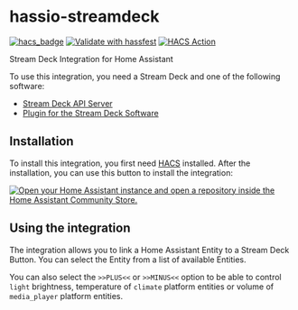 # hassio-streamdeck

[![hacs_badge](https://img.shields.io/badge/HACS-Default-41BDF5.svg)](https://github.com/hacs/integration)
[![Validate with hassfest](https://github.com/Patrick762/hassio-streamdeck/actions/workflows/hassfest_validation.yml/badge.svg)](https://github.com/Patrick762/hassio-streamdeck/actions/workflows/hassfest_validation.yml)
[![HACS Action](https://github.com/Patrick762/hassio-streamdeck/actions/workflows/HACS.yml/badge.svg)](https://github.com/Patrick762/hassio-streamdeck/actions/workflows/HACS.yml)

Stream Deck Integration for Home Assistant

To use this integration, you need a Stream Deck and one of the following software:
- [Stream Deck API Server](https://github.com/Patrick762/streamdeckapi)
- [Plugin for the Stream Deck Software](https://github.com/Patrick762/streamdeckapi-plugin)

## Installation
To install this integration, you first need [HACS](https://hacs.xyz/) installed.
After the installation, you can use this button to install the integration:

[![Open your Home Assistant instance and open a repository inside the Home Assistant Community Store.](https://my.home-assistant.io/badges/hacs_repository.svg)](https://my.home-assistant.io/redirect/hacs_repository/?owner=Patrick762&repository=hassio-streamdeck&category=integration)

## Using the integration
The integration allows you to link a Home Assistant Entity to a Stream Deck Button.
You can select the Entity from a list of available Entities.

You can also select the `>>PLUS<<` or `>>MINUS<<` option to be able to control `light` brightness, temperature of `climate` platform entities or volume of `media_player` platform entities.
